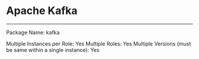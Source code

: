 # Apache Kafka
----------
Package Name: kafka

Multiple Instances per Role: Yes
Multiple Roles: Yes
Multiple Versions (must be same within a single instance): Yes
